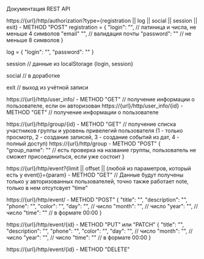 Документация REST API

https://{url}/http/authorization?type={registration || log || social || session || exit} - METHOD "POST" registration = { "login": "", // латиница и числа, не меньше 4 символов "email" "", // валидация почты "password": "" // не меньше 8 символов }

log = { "login": "", "password": "" }

session // данные из localStorage {login, session}

social // в доработке

exit // выход из учётной записи

https://{url}/http/user_info/ - METHOD "GET" // получение информации о пользователе, если он авторизован
https://{url}/http/user_info/{id} - METHOD "GET" // получение информации о пользователе

https://{url}/http/group/{id} -  METHOD "GET" // получение списка участников группы и уровень привелегий пользователя (1 - только просмотр, 2 - создание записей, 3 - создание событий из дат, 4 - полный доступ)
https://{url}/http/group - METHOD "POST" { "group_name": "" // есть проверка на название группы, пользователь не сможет присоединиться, если уже состоит }

https://{url}/http/event?{limit || offset || (любой из параметров, который есть у event)}={param} - METHOD "GET" // Данные будут получены только у авторизованных пользователей, точно также работает note, только в нем отсутсвует "time"

https://{url}/http/event/ - METHOD "POST" { "title": "", "description": "", "phone": "", "color": "", "day": "", // число "month": "", // число "year": "", // число "time": "" // в формате 00:00 }

https://{url}/http/event/{id} - METHOD "PUT" или "PATCH" { "title": "", "description": "", "phone": "", "color": "", "day": "", // число "month": "", // число "year": "", // число "time": "" // в формате 00:00 }

https://{url}/http/event/{id} - METHOD "DELETE"